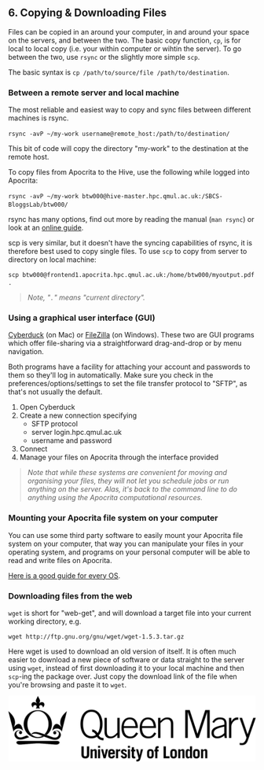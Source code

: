 ## 6. Copying & Downloading Files 
Files can be copied in an around your computer, in and around your space on the servers, and between the two. The basic copy function, `cp`, is for local to local copy (i.e. your within computer or wihtin the server). To go between the two, use `rsync` or the slightly more simple `scp`.

The basic syntax is `cp /path/to/source/file /path/to/destination`.

### Between a remote server and local machine
The most reliable and easiest way to copy and sync files between different machines is rsync. 

`rsync -avP ~/my-work username@remote_host:/path/to/destination/`

This bit of code will copy the directory "my-work" to the destination at the remote host.

To copy files from Apocrita to the Hive, use the following while logged into Apocrita:

`rsync -avP ~/my-work btw000@hive-master.hpc.qmul.ac.uk:/SBCS-BloggsLab/btw000/`

rsync has many options, find out more by reading the manual (`man rsync`) or look at an [online guide](https://www.digitalocean.com/community/tutorials/how-to-use-rsync-to-sync-local-and-remote-directories-on-a-vps).

scp is very similar, but it doesn't have the syncing capabilities of rsync, it is therefore best used to copy single files. To use `scp` to copy from server to directory on local machine:

```
scp btw000@frontend1.apocrita.hpc.qmul.ac.uk:/home/btw000/myoutput.pdf .
```

>*Note, "`.`" means "current directory".*


### Using a graphical user interface (GUI)
[Cyberduck](http://cyberduck.ch) (on Mac) or [FileZilla](http://filezilla-project.org) (on Windows).
These two are GUI programs which offer file-sharing via a straightforward drag-and-drop or by menu navigation. 

Both programs have a facility for attaching your account and passwords to them so they'll log in automatically. Make sure you check in the preferences/options/settings to set the file transfer protocol to "SFTP", as that's not usually the default.

1. Open Cyberduck
2. Create a new connection specifying
	* SFTP protocol
	* server login.hpc.qmul.ac.uk
	* username and password
3. Connect
4. Manage your files on Apocrita through the interface provided


>*Note that while these systems are convenient for moving and organising your files, they will not let you schedule jobs or run anything on the server. Alas, it's back to the command line to do anything using the Apocrita computational resources.*

### Mounting your Apocrita file system on your computer
You can use some third party software to easily mount your Apocrita file system on your computer, that way you can manipulate your files in your operating system, and programs on your personal computer will be able to read and write files on Apocrita. 

[Here is a good guide for every OS](https://www.digitalocean.com/community/tutorials/how-to-use-sshfs-to-mount-remote-file-systems-over-ssh). 

### Downloading files from the web
`wget` is short for "web-get", and will download a target file into your current working directory, e.g. 
    
```
wget http://ftp.gnu.org/gnu/wget/wget-1.5.3.tar.gz
```

Here wget is used to download an old version of itself. It is often much easier to download a new piece of software or data straight to the server using `wget`, instead of first downloading it to your local machine and then `scp`-ing the package over. Just copy the download link of the file when you're browsing and paste it to `wget`.  

![QMUL logo](./img/qmul_logo.png)